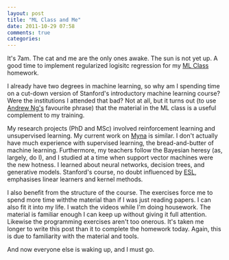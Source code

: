 ```yaml
---
layout: post
title: "ML Class and Me"
date: 2011-10-29 07:58
comments: true
categories: 
---
```


It's 7am. The cat and me are the only ones awake. The sun is not yet up. A good time to implement regularized logisitc regression for my [ML Class](http://www.ml-class.org/) homework.

I already have two degrees in machine learning, so why am I spending time on a cut-down version of Stanford's introductory machine learning course? Were the institutions I attended that bad? Not at all, but it turns out (to use [Andrew Ng's](http://www.cs.stanford.edu/people/ang/) favourite phrase) that the material in the ML class is a useful complement to my training.

My research projects (PhD and MSc) involved reinforcement learning and unsupervised learning. My current work on [Myna](http://www.mynaweb.com/) is similar. I don't actually have much experience with supervised learning, the bread-and-butter of machine learning. Furthermore, my teachers follow the Bayesian heresy (as, largely, do I), and I studied at a time when support vector machines were the new hotness. I learned about neural networks, decision trees, and generative models. Stanford's course, no doubt influenced by [ESL](http://www-stat.stanford.edu/~tibs/ElemStatLearn/), emphasises linear learners and kernel methods.

I also benefit from the structure of the course. The exercises force me to spend more time withthe material than if I was just reading papers. I can also fit it into my life. I watch the videos while I'm doing housework. The material is familiar enough I can keep up without giving it full attention. Likewise the programming exercises aren't too onerous. It's taken me longer to write this post than it to complete the homework today. Again, this is due to familiarity with the material and tools. 

And now everyone else is waking up, and I must go.
